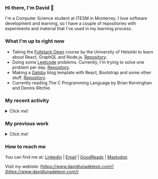 ### Hi there, I'm David 👋

I'm a Computer Science student at ITESM in Monterrey. I love software development and learning, so I have a couple of repositories with experiments and material that I've used in my learning process.

### What I'm up to right now

- Taking the [Fullstack Open](https://fullstackopen.com/en/) course by the University of Helsinki to learn about React, GraphQL and Node.js. [Repository](https://github.com/davidlunadeleon/fullstackOpen2020).
- Doing some [Leetcode](https://leetcode.com/davidlunadeleon/) problems. Currently, I'm trying to solve one problem per day. [Repository](https://github.com/davidlunadeleon/leetcode).
- Making a [Gatsby](https://www.gatsbyjs.com/) blog template with React, Bootstrap and some other stuff. [Repository](https://github.com/davidlunadeleon/gatsby-blog-template). 
- Currently reading The C Programming Language by Brian Kerninghan and Dennis Ritchie.

### My recent activity

<details>
  <summary>Click me!</summary>
  
- Recently finished taking the [Introduction to Linux](https://training.linuxfoundation.org/training/introduction-to-linux/) course by The Linux Foundation.
  
</details>

### My previous work

<details>
  <summary>Click me!</summary>
  
- Interned for a semester in Ternium. Data retrieval and normalization from an API for storage in SQL Server. Worked with PowerBI for analysis and reporting.
- Did a Semestre i\* where I worked building an API using Node.js, Express, MySQL and GraphQL. Experimented with AWS EC2 instances running on Linux to create test environments for the back and front-end teams. 
- Made a simple start page and use it daily. It can be found in [this repository](https://github.com/davidlunadeleon/startPage)

\*Note: Semestre i is a type of semester where students work with a company to solve a challenge. Most of the time is used to come up with a solution and implement it. In my case, the challenge was IoT.
  
</details>

### How to reach me

You can find me at: [Linkedin](https://www.linkedin.com/in/david-luna-de-le%C3%B3n-36266913a/) | [Email](mailto:davidlunadeleon@gmail.com) | [GoodReads](https://www.goodreads.com/user/show/68157079-david-luna) | [Mastodon](https://mastodon.online/@davidlunadeleon)

Visit my webiste: [https://www.davidlunadeleon.com/](https://www.davidlunadeleon.com/)

<!--
**davidlunadeleon/davidlunadeleon** is a ✨ _special_ ✨ repository because its `README.md` (this file) appears on your GitHub profile.

Here are some ideas to get you started:

- 🔭 I’m currently working on ...
- 🌱 I’m currently learning ...
- 👯 I’m looking to collaborate on ...
- 🤔 I’m looking for help with ...
- 💬 Ask me about ...
- 📫 How to reach me: ...
- 😄 Pronouns: ...
- ⚡ Fun fact: ...
-->
